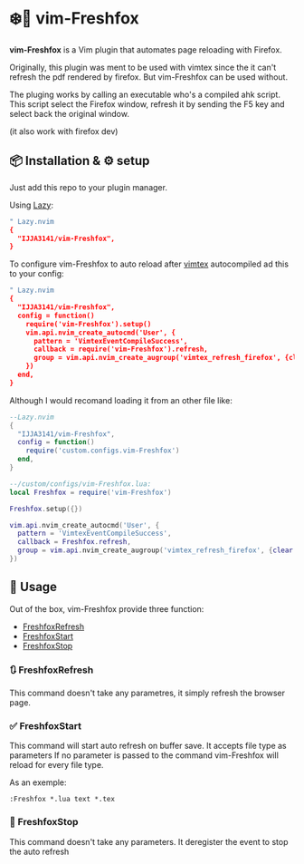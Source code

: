 # ❄️🦊 vim-Freshfox

**vim-Freshfox** is a Vim plugin that automates page reloading with Firefox.

Originally, this plugin was ment to be used with vimtex since the it can't refresh the pdf rendered by firefox.
But vim-Freshfox can be used without.

The pluging works by calling an executable who's a compiled ahk script. This script select the Firefox window, refresh it by sending the F5 key and select back the original window.

(it also work with firefox dev)

## 📦 Installation & ⚙️ setup

Just add this repo to your plugin manager.

Using [Lazy](https://github.com/folke/lazy.nvim):
```lua
" Lazy.nvim
{
  "IJJA3141/vim-Freshfox",
}
```
To configure vim-Freshfox to auto reload after [vimtex](https://github.com/lervag/vimtex) autocompiled ad this to your config:
```lua
" Lazy.nvim
{
  "IJJA3141/vim-Freshfox",
  config = function()
    require('vim-Freshfox').setup()
    vim.api.nvim_create_autocmd('User', {
      pattern = 'VimtexEventCompileSuccess',
      callback = require('vim-Freshfox').refresh,
      group = vim.api.nvim_create_augroup('vimtex_refresh_firefox', {clear = true})
    })
  end,
}
```
Although I would recomand loading it from an other file like:
```lua
--Lazy.nvim
{
  "IJJA3141/vim-Freshfox",
  config = function()
    require('custom.configs.vim-Freshfox')
  end,
}
```
```lua
--/custom/configs/vim-Freshfox.lua:
local Freshfox = require('vim-Freshfox')

Freshfox.setup({})

vim.api.nvim_create_autocmd('User', {
  pattern = 'VimtexEventCompileSuccess',
  callback = Freshfox.refresh,
  group = vim.api.nvim_create_augroup('vimtex_refresh_firefox', {clear = true})
})
```

## 🚀 Usage

Out of the box, vim-Freshfox provide three function: 
- [FreshfoxRefresh](#-freshfoxrefresh)
- [FreshfoxStart](#-freshfoxstart)
- [FreshfoxStop](#-freshfoxstop)
  
### 🔃 FreshfoxRefresh

This command doesn't take any parametres,
it simply refresh the browser page.

### ✅ FreshfoxStart

This command will start auto refresh on buffer save.
It accepts file type as parameters
If no parameter is passed to the command vim-Freshfox will reload for every file type.

As an exemple:
```
:Freshfox *.lua text *.tex
```

### 🛑 FreshfoxStop

This command doesn't take any parameters.
It deregister the event to stop the auto refresh
